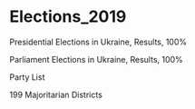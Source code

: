 # Elections_2019
Presidential Elections in Ukraine, Results, 100% 

Parliament Elections in Ukraine, Results, 100% 

Party List

199 Majoritarian Districts 
